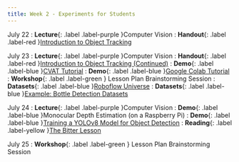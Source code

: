 ```yaml
---
title: Week 2 - Experiments for Students
---
```


July 22
: **Lecture**{: .label .label-purple }Computer Vision
  : **Handout**{: .label .label-red }[Introduction to Object Tracking](https://drive.google.com/file/d/1zlznnCXmKYTc8nrZKTmapK-uWX6JG4-C/view?usp=drive_link)

July 23
: **Lecture**{: .label .label-purple }Computer Vision
  : **Handout**{: .label .label-red }[Introduction to Object Tracking (Continued)](https://drive.google.com/file/d/1zlznnCXmKYTc8nrZKTmapK-uWX6JG4-C/view?usp=drive_link)
  : **Demo**{: .label .label-blue }[CVAT Tutorial](https://drive.google.com/file/d/16STITN-i2blTKoPK7MkS6LAm6qZbU3jH/view?usp=drive_link)
  : **Demo**{: .label .label-blue }[Google Colab Tutorial](https://drive.google.com/file/d/1uvh-JUduVZLsGF9yxMMYIq2_t6XvV1-b/view?usp=drive_link)
: **Workshop**{: .label .label-green } Lesson Plan Brainstorming Session
  : **Datasets**{: .label .label-blue }[Roboflow Universe](https://universe.roboflow.com/)
  : **Datasets**{: .label .label-blue }[Example: Bottle Detection Datasets](https://universe.roboflow.com/search?q=bottle+object+detection )

July 24
: **Lecture**{: .label .label-purple }Computer Vision
  : **Demo**{: .label .label-blue }Monocular Depth Estimation (on a Raspberry Pi)
  : **Demo**{: .label .label-blue }[Training a YOLOv8 Model for Object Detection](https://drive.google.com/file/d/1uvh-JUduVZLsGF9yxMMYIq2_t6XvV1-b/view?usp=drive_link)
  : **Reading**{: .label .label-yellow }[The Bitter Lesson](http://www.incompleteideas.net/IncIdeas/BitterLesson.html )

July 25
: **Workshop**{: .label .label-green } Lesson Plan Brainstorming Session
